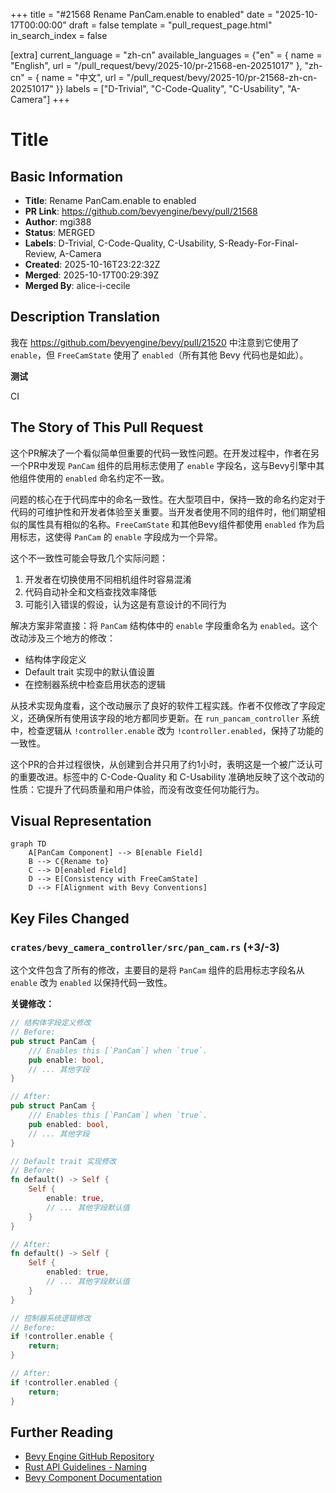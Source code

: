 +++
title = "#21568 Rename PanCam.enable to enabled"
date = "2025-10-17T00:00:00"
draft = false
template = "pull_request_page.html"
in_search_index = false

[extra]
current_language = "zh-cn"
available_languages = {"en" = { name = "English", url = "/pull_request/bevy/2025-10/pr-21568-en-20251017" }, "zh-cn" = { name = "中文", url = "/pull_request/bevy/2025-10/pr-21568-zh-cn-20251017" }}
labels = ["D-Trivial", "C-Code-Quality", "C-Usability", "A-Camera"]
+++

# Title

## Basic Information
- **Title**: Rename PanCam.enable to enabled
- **PR Link**: https://github.com/bevyengine/bevy/pull/21568
- **Author**: mgi388
- **Status**: MERGED
- **Labels**: D-Trivial, C-Code-Quality, C-Usability, S-Ready-For-Final-Review, A-Camera
- **Created**: 2025-10-16T23:22:32Z
- **Merged**: 2025-10-17T00:29:39Z
- **Merged By**: alice-i-cecile

## Description Translation
我在 https://github.com/bevyengine/bevy/pull/21520 中注意到它使用了 `enable`，但 `FreeCamState` 使用了 `enabled`（所有其他 Bevy 代码也是如此）。

**测试**

CI

## The Story of This Pull Request

这个PR解决了一个看似简单但重要的代码一致性问题。在开发过程中，作者在另一个PR中发现 `PanCam` 组件的启用标志使用了 `enable` 字段名，这与Bevy引擎中其他组件使用的 `enabled` 命名约定不一致。

问题的核心在于代码库中的命名一致性。在大型项目中，保持一致的命名约定对于代码的可维护性和开发者体验至关重要。当开发者使用不同的组件时，他们期望相似的属性具有相似的名称。`FreeCamState` 和其他Bevy组件都使用 `enabled` 作为启用标志，这使得 `PanCam` 的 `enable` 字段成为一个异常。

这个不一致性可能会导致几个实际问题：
1. 开发者在切换使用不同相机组件时容易混淆
2. 代码自动补全和文档查找效率降低
3. 可能引入错误的假设，认为这是有意设计的不同行为

解决方案非常直接：将 `PanCam` 结构体中的 `enable` 字段重命名为 `enabled`。这个改动涉及三个地方的修改：
- 结构体字段定义
- Default trait 实现中的默认值设置
- 在控制器系统中检查启用状态的逻辑

从技术实现角度看，这个改动展示了良好的软件工程实践。作者不仅修改了字段定义，还确保所有使用该字段的地方都同步更新。在 `run_pancam_controller` 系统中，检查逻辑从 `!controller.enable` 改为 `!controller.enabled`，保持了功能的一致性。

这个PR的合并过程很快，从创建到合并只用了约1小时，表明这是一个被广泛认可的重要改进。标签中的 C-Code-Quality 和 C-Usability 准确地反映了这个改动的性质：它提升了代码质量和用户体验，而没有改变任何功能行为。

## Visual Representation

```mermaid
graph TD
    A[PanCam Component] --> B[enable Field]
    B --> C{Rename to}
    C --> D[enabled Field]
    D --> E[Consistency with FreeCamState]
    D --> F[Alignment with Bevy Conventions]
```

## Key Files Changed

### `crates/bevy_camera_controller/src/pan_cam.rs` (+3/-3)

这个文件包含了所有的修改，主要目的是将 `PanCam` 组件的启用标志字段名从 `enable` 改为 `enabled` 以保持代码一致性。

**关键修改：**

```rust
// 结构体字段定义修改
// Before:
pub struct PanCam {
    /// Enables this [`PanCam`] when `true`.
    pub enable: bool,
    // ... 其他字段
}

// After:
pub struct PanCam {
    /// Enables this [`PanCam`] when `true`.
    pub enabled: bool,
    // ... 其他字段
}
```

```rust
// Default trait 实现修改
// Before:
fn default() -> Self {
    Self {
        enable: true,
        // ... 其他字段默认值
    }
}

// After:
fn default() -> Self {
    Self {
        enabled: true,
        // ... 其他字段默认值
    }
}
```

```rust
// 控制器系统逻辑修改
// Before:
if !controller.enable {
    return;
}

// After:
if !controller.enabled {
    return;
}
```

## Further Reading

- [Bevy Engine GitHub Repository](https://github.com/bevyengine/bevy)
- [Rust API Guidelines - Naming](https://rust-lang.github.io/api-guidelines/naming.html)
- [Bevy Component Documentation](https://docs.rs/bevy/latest/bevy/ecs/component/trait.Component.html)